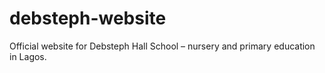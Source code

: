 # debsteph-website
Official website for Debsteph Hall School – nursery and primary education in Lagos.
